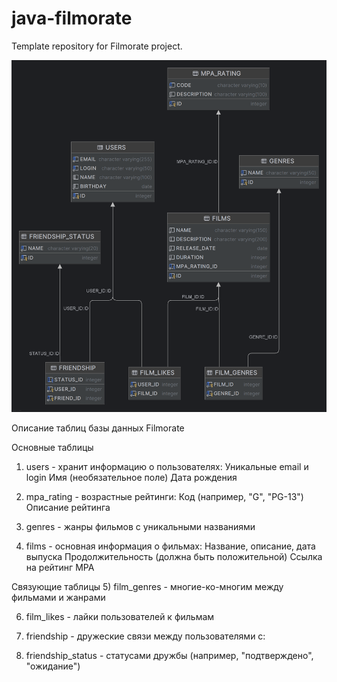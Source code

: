 # java-filmorate
Template repository for Filmorate project.

![ER Diagram](filmorate.png)

Описание таблиц базы данных Filmorate

Основные таблицы
1) users - хранит информацию о пользователях:
Уникальные email и login
Имя (необязательное поле)
Дата рождения

2) mpa_rating - возрастные рейтинги:
Код (например, "G", "PG-13")
Описание рейтинга

3) genres - жанры фильмов с уникальными названиями

4) films - основная информация о фильмах:
Название, описание, дата выпуска
Продолжительность (должна быть положительной)
Ссылка на рейтинг MPA

Связующие таблицы
5) film_genres - многие-ко-многим между фильмами и жанрами

6) film_likes - лайки пользователей к фильмам

7) friendship - дружеские связи между пользователями с:

8) friendship_status - статусами дружбы (например, "подтверждено", "ожидание")